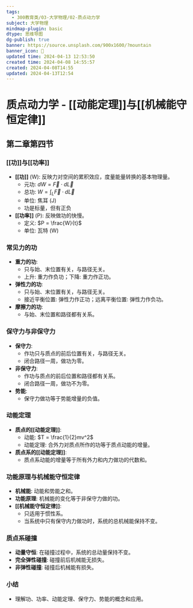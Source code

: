 ```yaml
---
tags:
  - 300教育类/03-大学物理/02-质点动力学
subject: 大学物理
mindmap-plugin: basic
dtype: 思维导图
dg-publish: true
banner: https://source.unsplash.com/900x1600/?mountain
banner_icon: 👾
updated time: 2024-04-13 12:53:50
created time: 2024-04-08 14:55:57
created: 2024-04-08T14:55
updated: 2024-04-13T12:54
---
```


# 质点动力学 - [[动能定理]]与[[机械能守恒定律]]

## 第二章第四节

### [[功]]与[[功率]]
- **[[功]]** (W): 反映力对空间的累积效应，度量能量转换的基本物理量。
    - 元功: $dW = \vec{F} \cdot d\vec{L}$
    - 总功: $W = \int_{L} \vec{F} \cdot d\vec{L}$
    - 单位: 焦耳 (J)
    - 功是标量，但有正负
- **[[功率]]** (P): 反映做功的快慢。
    - 定义: $P = \frac{W}{t}$
    - 单位: 瓦特 (W)

### 常见力的功
- **重力的功**:
    - 只与始、末位置有关，与路径无关。
    - 上升: 重力作负功；下降: 重力作正功。
- **弹性力的功**:
    - 只与始、末位置有关，与路径无关。
    - 接近平衡位置: 弹性力作正功；远离平衡位置: 弹性力作负功。
- **摩擦力的功**:
    - 与始、末位置和路径都有关系。

### 保守力与非保守力
- **保守力**:
    - 作功只与质点的前后位置有关，与路径无关。
    - 闭合路径一周，做功为零。
- **非保守力**:
    - 作功与质点的前后位置和路径都有关系。
    - 闭合路径一周，做功不为零。
- **势能**:
    - 保守力做功等于势能增量的负值。

### 动能定理
- **质点的[[动能定理]]**:
    - 动能: $T = \frac{1}{2}mv^2$
    - 动能定理: 合外力对质点所作的功等于质点动能的增量。
- **质点系的[[动能定理]]**:
    - 质点系动能的增量等于所有外力和内力做功的代数和。

### 功能原理与机械能守恒定律
- **机械能**: 动能和势能之和。
- **功能原理**: 机械能的变化等于非保守力做的功。
- **[[机械能守恒定律]]**:
    - 只适用于惯性系。
    - 当系统中只有保守内力做功时，系统的总机械能保持不变。

### 质点系碰撞
- **动量守恒**: 在碰撞过程中，系统的总动量保持不变。
- **完全弹性碰撞**: 碰撞前后机械能无损失。
- **非弹性碰撞**: 碰撞后机械能有损失。

### 小结
- 理解功、功率、动能定理、保守力、势能的概念和应用。